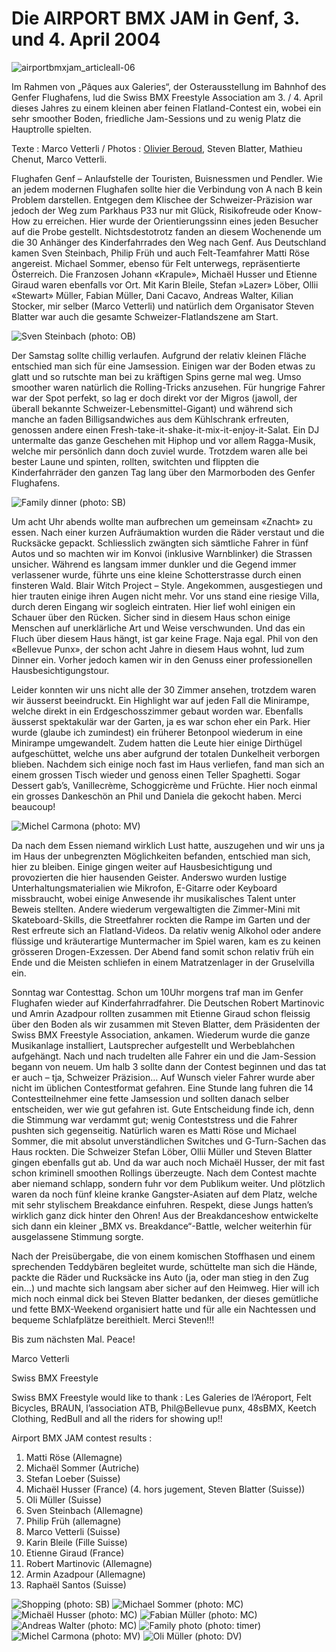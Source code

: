 # Die AIRPORT BMX JAM in Genf, 3. und 4. April 2004

![airportbmxjam_articleall-06](./media/airportbmxjam_articleall-06.jpg)

Im Rahmen von „Pâques aux Galeries“, der Osterausstellung im Bahnhof des Genfer Flughafens, lud die Swiss BMX Freestyle Association am 3. / 4. April dieses Jahres zu einem kleinen aber feinen Flatland-Contest ein, wobei ein sehr smoother Boden, friedliche Jam-Sessions und zu wenig Platz die Hauptrolle spielten.

Texte : Marco Vetterli / Photos : [Olivier Beroud](http://www.actuafilms.com/), Steven Blatter, Mathieu Chenut, Marco Vetterli.

Flughafen Genf – Anlaufstelle der Touristen, Buisnessmen und Pendler. Wie an jedem modernen Flughafen sollte hier die Verbindung von A nach B kein Problem darstellen. Entgegen dem Klischee der Schweizer-Präzision war jedoch der Weg zum Parkhaus P33 nur mit Glück, Risikofreude oder Know-How zu erreichen. Hier wurde der Orientierungssinn eines jeden Besucher auf die Probe gestellt. Nichtsdestotrotz fanden an diesem Wochenende um die 30 Anhänger des Kinderfahrrades den Weg nach Genf. Aus Deutschland kamen Sven Steinbach, Philip Früh und auch Felt-Teamfahrer Matti Röse angereist. Michael Sommer, ebenso für Felt unterwegs, repräsentierte Österreich. Die Franzosen Johann «Krapule», Michaël Husser und Etienne Giraud waren ebenfalls vor Ort. Mit Karin Bleile, Stefan »Lazer» Löber, Ollii «Stewart» Müller, Fabian Müller, Dani Cacavo, Andreas Walter, Kilian Stocker, mir selber (Marco Vetterli) und natürlich dem Organisator Steven Blatter war auch die gesamte Schweizer-Flatlandszene am Start.

![Sven Steinbach (photo: OB)](./media/airportbmxjam_articleall-05.jpg)

Der Samstag sollte chillig verlaufen. Aufgrund der relativ kleinen Fläche entschied man sich für eine Jamsession. Einigen war der Boden etwas zu glatt und so rutschte man bei zu kräftigen Spins gerne mal weg. Umso smoother waren natürlich die Rolling-Tricks anzusehen. Für hungrige Fahrer war der Spot perfekt, so lag er doch direkt vor der Migros (jawoll, der überall bekannte Schweizer-Lebensmittel-Gigant) und während sich manche an faden Billigsandwiches aus dem Kühlschrank erfreuten, genossen andere einen Fresh-take-it-shake-it-mix-it-enjoy-it-Salat. Ein DJ untermalte das ganze Geschehen mit Hiphop und vor allem Ragga-Musik, welche mir persönlich dann doch zuviel wurde. Trotzdem waren alle bei bester Laune und spinten, rollten, switchten und flippten die Kinderfahrräder den ganzen Tag lang über den Marmorboden des Genfer Flughafens.

![Family dinner (photo: SB)](./media/airportbmxjam_articleall-14.jpg)

Um acht Uhr abends wollte man aufbrechen um gemeinsam «Znacht» zu essen. Nach einer kurzen Aufräumaktion wurden die Räder verstaut und die Rucksäcke gepackt. Schliesslich zwängten sich sämtliche Fahrer in fünf Autos und so machten wir im Konvoi (inklusive Warnblinker) die Strassen unsicher. Während es langsam immer dunkler und die Gegend immer verlassener wurde, führte uns eine kleine Schotterstrasse durch einen finsteren Wald. Blair Witch Project – Style. Angekommen, ausgestiegen und hier trauten einige ihren Augen nicht mehr. Vor uns stand eine riesige Villa, durch deren Eingang wir sogleich eintraten. Hier lief wohl einigen ein Schauer über den Rücken. Sicher sind in diesem Haus schon einige Menschen auf unerklärliche Art und Weise verschwunden. Und das ein Fluch über diesem Haus hängt, ist gar keine Frage. Naja egal. Phil von den «Bellevue Punx», der schon acht Jahre in diesem Haus wohnt, lud zum Dinner ein. Vorher jedoch kamen wir in den Genuss einer professionellen Hausbesichtigungstour.

Leider konnten wir uns nicht alle der 30 Zimmer ansehen, trotzdem waren wir äusserst beeindruckt. Ein Highlight war auf jeden Fall die Minirampe, welche direkt in ein Erdgeschosszimmer gebaut worden war. Ebenfalls äusserst spektakulär war der Garten, ja es war schon eher ein Park. Hier wurde (glaube ich zumindest) ein früherer Betonpool wiederum in eine Minirampe umgewandelt. Zudem hatten die Leute hier einige Dirthügel aufgeschüttet, welche uns aber aufgrund der totalen Dunkelheit verborgen blieben. Nachdem sich einige noch fast im Haus verliefen, fand man sich an einem grossen Tisch wieder und genoss einen Teller Spaghetti. Sogar Dessert gab’s, Vanillecrème, Schoggicrème und Früchte. Hier noch einmal ein grosses Dankeschön an Phil und Daniela die gekocht haben. Merci beaucoup!

![Michel Carmona (photo: MV)](./media/airportbmxjam_articleall-13.jpg)

Da nach dem Essen niemand wirklich Lust hatte, auszugehen und wir uns ja im Haus der unbegrenzten Möglichkeiten befanden, entschied man sich, hier zu bleiben. Einige gingen weiter auf Hausbesichtigung und provozierten die hier hausenden Geister. Anderswo wurden lustige Unterhaltungsmaterialien wie Mikrofon, E-Gitarre oder Keyboard missbraucht, wobei einige Anwesende ihr musikalisches Talent unter Beweis stellten. Andere wiederum vergewaltigten die Zimmer-Mini mit Skateboard-Skills, die Streetfahrer rockten die Rampe im Garten und der Rest erfreute sich an Flatland-Videos. Da relativ wenig Alkohol oder andere flüssige und kräuterartige Muntermacher im Spiel waren, kam es zu keinen grösseren Drogen-Exzessen. Der Abend fand somit schon relativ früh ein Ende und die Meisten schliefen in einem Matratzenlager in der Gruselvilla ein.

Sonntag war Contesttag. Schon um 10Uhr morgens traf man im Genfer Flughafen wieder auf Kinderfahrradfahrer. Die Deutschen Robert Martinovic und Amrin Azadpour rollten zusammen mit Etienne Giraud schon fleissig über den Boden als wir zusammen mit Steven Blatter, dem Präsidenten der Swiss BMX Freestyle Association, ankamen. Wiederum wurde die ganze Musikanlage installiert, Lautsprecher aufgestellt und Werbeblahchen aufgehängt. Nach und nach trudelten alle Fahrer ein und die Jam-Session begann von neuem. Um halb 3 sollte dann der Contest beginnen und das tat er auch – tja, Schweizer Präzision… Auf Wunsch vieler Fahrer wurde aber nicht im üblichen Contestformat gefahren. Eine Stunde lang fuhren die 14 Contestteilnehmer eine fette Jamsession und sollten danach selber entscheiden, wer wie gut gefahren ist. Gute Entscheidung finde ich, denn die Stimmung war verdammt gut; wenig Conteststress und die Fahrer pushten sich gegenseitig. Natürlich waren es Matti Röse und Michael Sommer, die mit absolut unverständlichen Switches und G-Turn-Sachen das Haus rockten. Die Schweizer Stefan Löber, Ollii Müller und Steven Blatter gingen ebenfalls gut ab. Und da war auch noch Michaël Husser, der mit fast schon kriminell smoothen Rollings überzeugte. Nach dem Contest machte aber niemand schlapp, sondern fuhr vor dem Publikum weiter. Und plötzlich waren da noch fünf kleine kranke Gangster-Asiaten auf dem Platz, welche mit sehr stylischem Breakdance einfuhren. Respekt, diese Jungs hatten’s wirklich ganz dick hinter den Ohren! Aus der Breakdanceshow entwickelte sich dann ein kleiner „BMX vs. Breakdance“-Battle, welcher weiterhin für ausgelassene Stimmung sorgte.

Nach der Preisübergabe, die von einem komischen Stoffhasen und einem sprechenden Teddybären begleitet wurde, schüttelte man sich die Hände, packte die Räder und Rucksäcke ins Auto (ja, oder man stieg in den Zug ein…) und machte sich langsam aber sicher auf den Heimweg. Hier will ich mich noch einmal dick bei Steven Blatter bedanken, der dieses gemütliche und fette BMX-Weekend organisiert hatte und für alle ein Nachtessen und bequeme Schlafplätze bereithielt. Merci Steven!!!

Bis zum nächsten Mal. Peace!

Marco Vetterli

Swiss BMX Freestyle

Swiss BMX Freestyle would like to thank : Les Galeries de l’Aéroport, Felt Bicycles, BRAUN, l’association ATB, Phil@Bellevue punx, 48sBMX, Keetch Clothing, RedBull and all the riders for showing up!!

Airport BMX JAM contest results :

1. Matti Röse (Allemagne)
1. Michaël Sommer (Autriche)
1. Stefan Loeber (Suisse)
1. Michaël Husser (France) (4. hors jugement, Steven Blatter (Suisse))
1. Oli Müller (Suisse)
1. Sven Steinbach (Allemagne)
1. Philip Früh (allemagne)
1. Marco Vetterli (Suisse)
1. Karin Bleile (Fille Suisse)
1. Etienne Giraud (France)
1. Robert Martinovic (Allemagne)
1. Armin Azadpour (Allemagne)
1. Raphaël Santos (Suisse)

![Shopping (photo: SB)](./media/airportbmxjam_articleall-06.jpg)
![Michael Sommer (photo: MC)](./media/airportbmxjam_articleall-07.jpg)
![Michaël Husser (photo: MC)](./media/airportbmxjam_articleall-08.jpg)
![Fabian Müller (photo: MC)](./media/airportbmxjam_articleall-09.jpg)
![Andreas Walter (photo: MC)](./media/airportbmxjam_articleall-10.jpg)
![Family photo (photo: timer)](./media/airportbmxjam_articleall-11.jpg)
![Michel Carmona (photo: MV)](./media/airportbmxjam_articleall-12.jpg)
![Oli Müller (photo: DV)](./media/airportbmxjam_articleall-15.jpg)
